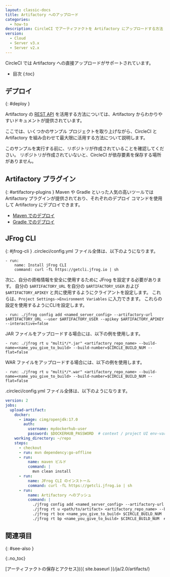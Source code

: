 ```yaml
---
layout: classic-docs
title: Artifactory へのアップロード
categories:
  - how-to
description: CircleCI でアーティファクトを Artifactory にアップロードする方法
version:
  - Cloud
  - Server v3.x
  - Server v2.x
---
```


CircleCI では Artifactory への直接アップロードがサポートされています。

* 目次
{:toc}

## デプロイ
{: #deploy }

Artifactory の [REST API](https://www.jfrog.com/confluence/display/RTF/Artifactory+REST+API) を活用する方法については、Artifactory からわかりやすいドキュメントが提供されています。

ここでは、いくつかのサンプル プロジェクトを取り上げながら、CircleCI と Artifactory を組み合わせて最大限に活用する方法について説明します。

このサンプルを実行する前に、リポジトリが作成されていることを確認してください。 リポジトリが作成されていないと、CircleCI が依存要素を保存する場所がありません。

## Artifactory プラグイン
{: #artifactory-plugins }
Maven や Gradle といった人気の高いツールでは Artifactory プラグインが提供されており、それぞれのデプロイ コマンドを使用して Artifactory にデプロイできます。

- [Maven でのデプロイ](https://www.jfrog.com/confluence/display/RTF/Maven+Artifactory+Plugin)
- [Gradle でのデプロイ](https://www.jfrog.com/confluence/display/RTF/Gradle+Artifactory+Plugin)

## JFrog CLI
{: #jfrog-cli }
.circleci/config.yml ファイル全体は、以下のようになります。

```
- run:
    name: Install jFrog CLI
    command: curl -fL https://getcli.jfrog.io | sh

```

次に、自分の資格情報を安全に使用するために JFrog を設定する必要があります。 自分の `$ARTIFACTORY_URL` を自分の `$ARTIFACTORY_USER` および `$ARTIFACTORY_APIKEY` と共に使用するようにクライアントを設定します。 これらは、`Project Settings->Environment Variables` に入力できます。 これらの設定を使用するようにCLIを設定します。

```
- run: ./jfrog config add <named_server_config> --artifactory-url $ARTIFACTORY_URL --user $ARTIFACTORY_USER --apikey $ARTIFACTORY_APIKEY --interactive=false
```

JAR ファイルをアップロードする場合には、以下の例を使用します。

```
- run: ./jfrog rt u "multi*/*.jar" <artifactory_repo_name> --build-name=<name_you_give_to_build> --build-number=$CIRCLE_BUILD_NUM --flat=false
```

WAR ファイルをアップロードする場合には、以下の例を使用します。

```
- run: ./jfrog rt u "multi*/*.war" <artifactory_repo_name> --build-name=<name_you_give_to_build> --build-number=$CIRCLE_BUILD_NUM --flat=false
```

.circleci/config.yml ファイル全体は、以下のようになります。

```yaml
version: 2
jobs:
  upload-artifact:
    docker:
      - image: cimg/openjdk:17.0
        auth:
          username: mydockerhub-user
          password: $DOCKERHUB_PASSWORD  # context / project UI env-var reference
    working_directory: ~/repo
    steps:
      - checkout
      - run: mvn dependency:go-offline
      - run:
          name: maven ビルド
          command: |
            mvn clean install
      - run:
          name: JFrog CLI のインストール
          command: curl -fL https://getcli.jfrog.io | sh
      - run:
          name: Artifactory へのプッシュ
          command: |
            ./jfrog config add <named_server_config> --artifactory-url $ARTIFACTORY_URL --user $ARTIFACTORY_USER --apikey $ARTIFACTORY_APIKEY --interactive=false
            ./jfrog rt u <path/to/artifact> <artifactory_repo_name> --build-name=<name_you_give_to_build> --build-number=$CIRCLE_BUILD_NUM
            ./jfrog rt bce <name_you_give_to_build> $CIRCLE_BUILD_NUM  # エージェント上のすべての環境変数を収集します
            ./jfrog rt bp <name_you_give_to_build> $CIRCLE_BUILD_NUM  # Artifactory 内のビルドに ^^ を付加します
```

## 関連項目
{: #see-also }

{:.no_toc}

[アーティファクトの保存とアクセス]({{ site.baseurl }}/ja/2.0/artifacts/)


